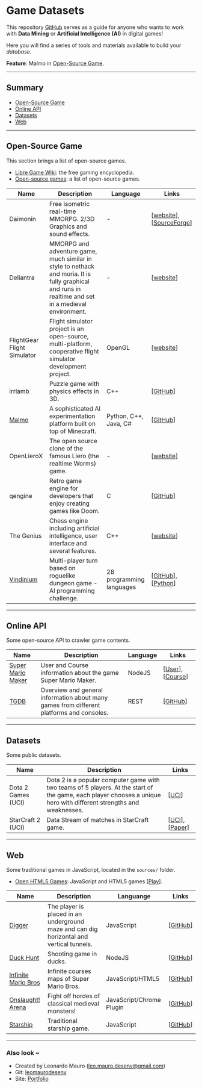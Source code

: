 # Game Datasets #
This repository [GitHub](https://github.com/leomaurodesenv/game-datasets) serves as a guide for anyone who wants to work with **Data Mining** or **Artificial Intelligence (AI)** in digital games!   

Here you will find a series of tools and materials available to build your _database_.   

**Feature**: Malmo in [Open-Source Game](#open-source-game).   
   
___
   
## Summary
- [Open-Source Game](#open-source-game)   
- [Online API](#online-api)   
- [Datasets](#datasets)   
- [Web](#web)   
   
___
   
## Open-Source Game
This section brings a list of open-source games.   
- [Libre Game Wiki](https://libregamewiki.org/Main_Page): the free gaming encyclopedia.   
- [Open-source games](https://pt.wikipedia.org/wiki/Lista_de_jogos_de_c%C3%B3digo_aberto): a list of open-source games.   

   
| Name | Description | Language | Links |
|---|---|---|---|
| Daimonin | Free isometric real-time MMORPG. 2/3D Graphics and sound effects. | - | \[[website](https://www.daimonin.org/)], \[[SourceForge](https://sourceforge.net/projects/daimonin/)] |
| Deliantra | MMORPG and adventure game, much similar in style to nethack and moria. It is fully graphical and runs in realtime and set in a medieval environment. | - | \[[website](http://www.deliantra.net/)] |
| FlightGear Flight Simulator | Flight simulator project is an open-source, multi-platform, cooperative flight simulator development project. | OpenGL | \[[website](http://home.flightgear.org/)] |
| irrlamb | Puzzle game with physics effects in 3D. | C++ | \[[GitHub](https://github.com/jazztickets/irrlamb)] |
| [Malmo](https://www.microsoft.com/en-us/research/project/project-malmo/) | A sophisticated AI experimentation platform built on top of Minecraft. | Python, C++, Java, C# | \[[GitHub](https://github.com/Microsoft/malmo)] |
| OpenLieroX | The open source clone of the famous Liero (the realtime Worms) game. | - | \[[website](http://www.openlierox.net/)] |
| qengine | Retro game engine for developers that enjoy creating games like Doom. | C | \[[GitHub](https://github.com/klaussilveira/qengine)] |
| The Genius | Chess engine including artificial intelligence, user interface and several features. | C++ | \[[website](http://thegenius.sourceforge.net/)] |
| [Vindinium](http://vind-legacy.thegrid.red/jh8l8yi1) | Multi-player turn based on roguelike dungeon game - AI programming challenge. | 28 programming languages | \[[GitHub](https://github.com/ornicar/vindinium)], \[[Python](https://pythonhosted.org/vindinium/)] |
   
___
   
## Online API
Some open-source API to crawler game contents.   
   
| Name | Description | Language | Links |
|---|---|---|---|
| [Super Mario Maker](https://supermariomakerbookmark.nintendo.net) | User and Course information about the game Super Mario Maker. | NodeJS | \[[User](https://github.com/leomaurodesenv/smm-maker-profile)], \[[Course](https://github.com/leomaurodesenv/smm-course-search)] |
|[TGDB](https://thegamesdb.net/) | Overview and general information about many games from different platforms and consoles. | REST | \[[GitHub](https://github.com/TheGamesDB/TheGamesDB)] |
   
___
   
## Datasets
Some public datasets.   
   
| Name | Description | Links |
|---|---|---|
| Dota 2 Games (UCI) | Dota 2 is a popular computer game with two teams of 5 players. At the start of the game, each player chooses a unique hero with different strengths and weaknesses. | \[[UCI](https://archive.ics.uci.edu/ml/datasets/Dota2+Games+Results)] |
| StarCraft 2 (UCI) | Data Stream of matches in StarCraft game. | \[[UCI](https://archive.ics.uci.edu/ml/datasets/SkillCraft1+Master+Table+Dataset)], \[[Paper](https://journals.plos.org/plosone/article?id=10.1371/journal.pone.0075129)] |
   
___
   
## Web
Some traditional games in JavaScript, located in the `sources/` folder.   
- [Open HTML5 Games](https://github.com/OpenHTML5Games): JavaScript and HTML5 games \[[Play](https://openhtml5games.com/)\].   
   
| Name | Description | Languange | Links |
|---|---|---|---|
| [Digger](http://games.leonardomauro.com/digger/) | The player is placed in an underground maze and can dig horizontal and vertical tunnels. | JavaScript | \[[GitHub](https://github.com/leomaurodesenv/game-datasets/tree/master/sources/digger)] |
| [Duck Hunt](http://duckhuntjs.com/) | Shooting game in ducks. | NodeJS | \[[GitHub](https://github.com/MattSurabian/DuckHunt-JS)] |
| [Infinite Mario Bros](https://openhtml5games.github.io/games-mirror/dist/mariohtml5/main.html) | Infinite courses maps of Super Mario Bros. | JavaScript/HTML5 | \[[GitHub](https://github.com/leomaurodesenv/game-datasets/tree/master/sources/infinitemariobros)] |
| [Onslaught! Arena](http://arcade.lostdecadegames.com/onslaught-arena/) | Fight off hordes of classical medieval monsters! | JavaScript/Chrome Plugin | \[[GitHub](https://github.com/lostdecade/onslaught_arena)] |
| [Starship](http://games.leonardomauro.com/starshipsorades/) | Traditional starship game. | JavaScript | \[[GitHub](https://github.com/leomaurodesenv/game-datasets/tree/master/sources/starshipsorades)] |   
   
___
   
### Also look ~  	
* Created by Leonardo Mauro (leo.mauro.desenv@gmail.com)   
* Git: [leomaurodesenv](https://github.com/leomaurodesenv/)   
* Site: [Portfolio](http://leonardomauro.com/portfolio/)   
